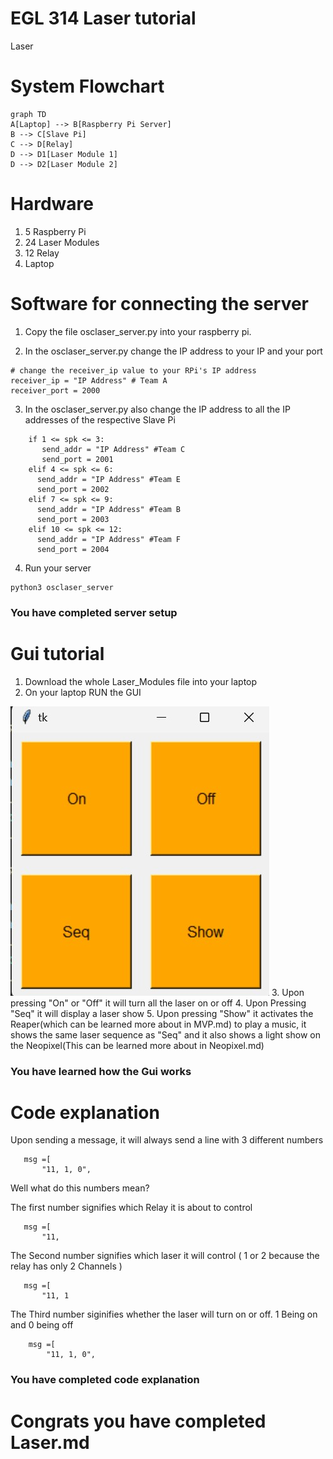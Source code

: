 # EGL 314 Laser tutorial

Laser

## 
#  System Flowchart 
```mermaid
graph TD
A[Laptop] --> B[Raspberry Pi Server]
B --> C[Slave Pi]
C --> D[Relay]
D --> D1[Laser Module 1]
D --> D2[Laser Module 2]
```

##
# Hardware
1. 5 Raspberry Pi
2. 24 Laser Modules
3. 12 Relay
4. Laptop
##
# Software for connecting the server

1. Copy the file osclaser_server.py into your raspberry pi.

2. In the osclaser_server.py change the IP address to your IP and your port
```
# change the receiver_ip value to your RPi's IP address
receiver_ip = "IP Address" # Team A
receiver_port = 2000
```

3. In the osclaser_server.py also change the IP address to all the IP addresses of the respective Slave Pi
```
    if 1 <= spk <= 3:
       send_addr = "IP Address" #Team C
       send_port = 2001
    elif 4 <= spk <= 6:
      send_addr = "IP Address" #Team E
      send_port = 2002
    elif 7 <= spk <= 9:
      send_addr = "IP Address" #Team B
      send_port = 2003
    elif 10 <= spk <= 12:
      send_addr = "IP Address" #Team F
      send_port = 2004
```

4. Run your server
```
python3 osclaser_server
```

### You have completed server setup
##
# Gui tutorial

1. Download the whole Laser_Modules file into your laptop
2. On your laptop RUN the GUI
<img src="../diagrams/lasergui.jpg" >
3. Upon pressing "On" or "Off" it will turn all the laser on or off
4. Upon Pressing "Seq" it will display a laser show 
5. Upon pressing "Show" it activates the Reaper(which can be learned more about in MVP.md) to play a music, it shows the same laser sequence as "Seq" and it also shows a light show on the Neopixel(This can be learned more about in Neopixel.md)

### You have learned how the Gui works
##
# Code explanation
 Upon sending a message, it will always send a line with 3 different numbers
 ```
    msg =[
        "11, 1, 0",
 ```
 Well what do this numbers mean?

 The first number signifies which Relay it is about to control
 ```
    msg =[
        "11,
 ```

 The Second number signifies which laser it will control ( 1 or 2 because the relay has only 2 Channels )
 ```
    msg =[
        "11, 1
 ```
 The Third number siginifies whether the laser will turn on or off. 1 Being on and 0 being off
```
    msg =[
        "11, 1, 0",
```

### You have completed code explanation
##
# Congrats you have completed Laser.md